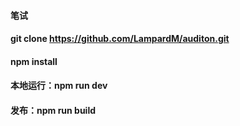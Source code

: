 #### 笔试
#### git clone https://github.com/LampardM/auditon.git
#### npm install
#### 本地运行：npm run dev
#### 发布：npm run build
